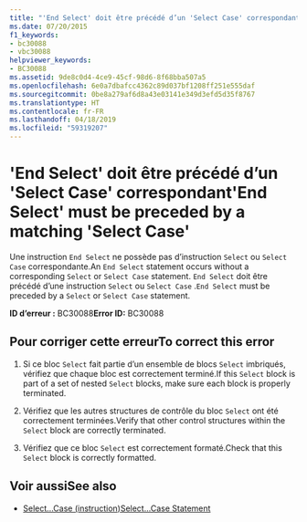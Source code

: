 ```yaml
---
title: "'End Select' doit être précédé d’un 'Select Case' correspondant"
ms.date: 07/20/2015
f1_keywords:
- bc30088
- vbc30088
helpviewer_keywords:
- BC30088
ms.assetid: 9de8c0d4-4ce9-45cf-98d6-8f68bba507a5
ms.openlocfilehash: 6e0a7dbafcc4362c89d037bf1208ff251e555daf
ms.sourcegitcommit: 0be8a279af6d8a43e03141e349d3efd5d35f8767
ms.translationtype: HT
ms.contentlocale: fr-FR
ms.lasthandoff: 04/18/2019
ms.locfileid: "59319207"
---
```

# <a name="end-select-must-be-preceded-by-a-matching-select-case"></a><span data-ttu-id="3de72-102">'End Select' doit être précédé d’un 'Select Case' correspondant</span><span class="sxs-lookup"><span data-stu-id="3de72-102">'End Select' must be preceded by a matching 'Select Case'</span></span>
<span data-ttu-id="3de72-103">Une instruction `End Select` ne possède pas d’instruction `Select` ou `Select Case` correspondante.</span><span class="sxs-lookup"><span data-stu-id="3de72-103">An `End Select` statement occurs without a corresponding `Select` or `Select Case` statement.</span></span> <span data-ttu-id="3de72-104">`End Select` doit être précédé d’une instruction `Select` ou `Select Case` .</span><span class="sxs-lookup"><span data-stu-id="3de72-104">`End Select` must be preceded by a `Select` or `Select Case` statement.</span></span>  
  
 <span data-ttu-id="3de72-105">**ID d’erreur :** BC30088</span><span class="sxs-lookup"><span data-stu-id="3de72-105">**Error ID:** BC30088</span></span>  
  
## <a name="to-correct-this-error"></a><span data-ttu-id="3de72-106">Pour corriger cette erreur</span><span class="sxs-lookup"><span data-stu-id="3de72-106">To correct this error</span></span>  
  
1. <span data-ttu-id="3de72-107">Si ce bloc `Select` fait partie d’un ensemble de blocs `Select` imbriqués, vérifiez que chaque bloc est correctement terminé.</span><span class="sxs-lookup"><span data-stu-id="3de72-107">If this `Select` block is part of a set of nested `Select` blocks, make sure each block is properly terminated.</span></span>  
  
2. <span data-ttu-id="3de72-108">Vérifiez que les autres structures de contrôle du bloc `Select` ont été correctement terminées.</span><span class="sxs-lookup"><span data-stu-id="3de72-108">Verify that other control structures within the `Select` block are correctly terminated.</span></span>  
  
3. <span data-ttu-id="3de72-109">Vérifiez que ce bloc `Select` est correctement formaté.</span><span class="sxs-lookup"><span data-stu-id="3de72-109">Check that this `Select` block is correctly formatted.</span></span>  
  
## <a name="see-also"></a><span data-ttu-id="3de72-110">Voir aussi</span><span class="sxs-lookup"><span data-stu-id="3de72-110">See also</span></span>

- [<span data-ttu-id="3de72-111">Select...Case (instruction)</span><span class="sxs-lookup"><span data-stu-id="3de72-111">Select...Case Statement</span></span>](../../visual-basic/language-reference/statements/select-case-statement.md)
